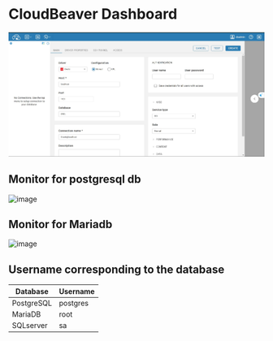 # CloudBeaver Dashboard
![CloudBeaver Dashboard](dashboadCloudbeaver.jpg)
## Monitor for postgresql db
![image](https://github.com/user-attachments/assets/b90dcc6f-0dea-499a-9a4b-27248a19851a)
## Monitor for Mariadb
![image](https://github.com/user-attachments/assets/7b2e1180-3c55-4975-b489-4dd565cc0276)
## Username corresponding to the database
| Database | Username |
|----------|----------|
|PostgreSQL| postgres |
|MariaDB   | root     |
|SQLserver | sa       |

